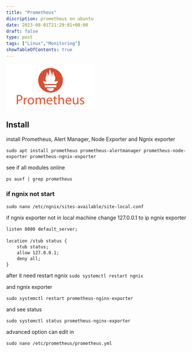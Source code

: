 ```yaml
---
title: "Prometheus"
discription: prometheus on ubuntu 
date: 2023-08-01T21:29:01+08:00 
draft: false
type: post
tags: ["Linux","Monitoring"]
showTableOfContents: true
--- 
```



![prometheus1](images/prometheus1.svg)

## Install 

install Prometheus, Alert Manager, Node Exporter and Ngnix exporter
```
sudo apt install prometheus prometheus-alertmanager prometheus-node-exporter prometheus-ngnix-exporter
```

see if all modules online
```
ps auxf | grep prometheus
```


### if ngnix not start 
```
sudo nano /etc/ngnix/sites-available/site-local.conf
```

if ngnix exporter not in local machine change 127.0.0.1 to ip ngnix exporter
```
listen 8080 default_server;

location /stub status {
    stub status;
    allow 127.0.0.1;
    deny all; 
}

```
after it need restart ngnix `sudo systemctl restart ngnix` 
 
and ngnix exporter

```
sudo systemctl restart prometheus-nginx-exporter
```

and see status 
```
sudo systemctl status prometheus-nginx-exporter
```

advanced option can edit in 
```
sudo nano /etc/prometheus/prometheus.yml
```
